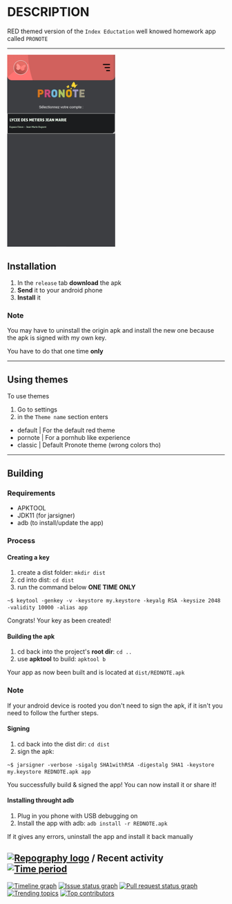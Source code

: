 # DESCRIPTION
RED themed version of the `Index Eductation` well knowed homework app called `PRONOTE`  

---
<img src="front.png" width="250"></img>

## Installation
1) In the `release` tab **download** the apk
2) **Send** it to your android phone
3) **Install** it
### Note
You may have to uninstall the origin apk and install the new one because the apk is signed with my own key.

You have to do that one time **only**

---

## Using themes
To use themes
1) Go to settings
2) in the `Theme name` section enters
 - default | For the default red theme
 - pornote | For a pornhub like experience
 - classic | Default Pronote theme (wrong colors tho) 

---

## Building
### Requirements
- APKTOOL
- JDK11 (for jarsigner)
- adb (to install/update the app)

### Process
#### Creating a key
1) create a dist folder: `mkdir dist`
2) cd into dist: `cd dist`
3) run the command below **ONE TIME ONLY**
```
~$ keytool -genkey -v -keystore my.keystore -keyalg RSA -keysize 2048 -validity 10000 -alias app
```
Congrats! Your key as been created!

#### Building the apk
1) cd back into the project's **root dir**: `cd ..`
2) use **apktool** to build: `apktool b`

Your app as now been built and is located at `dist/REDNOTE.apk`

### Note
If your android device is rooted you don't need to sign the apk, if it isn't you need to follow the further steps.

#### Signing
1) cd back into the dist dir: `cd dist`
2) sign the apk: 
```
~$ jarsigner -verbose -sigalg SHA1withRSA -digestalg SHA1 -keystore my.keystore REDNOTE.apk app
```

You successfully build & signed the app! You can now install it or share it!

#### Installing throught adb
1) Plug in you phone with USB debugging on
2) Install the app with adb: `adb install -r REDNOTE.apk`

If it gives any errors, uninstall the app and install it back manually

## [![Repography logo](https://images.repography.com/logo.svg)](https://repography.com) / Recent activity [![Time period](https://images.repography.com/26265166/0x454d505459/rednote/recent-activity/0e8d03168f962e58d808ac5e9b4258fe_badge.svg)](https://repography.com)
[![Timeline graph](https://images.repography.com/26265166/0x454d505459/rednote/recent-activity/0e8d03168f962e58d808ac5e9b4258fe_timeline.svg)](https://github.com/0x454d505459/rednote/commits)
[![Issue status graph](https://images.repography.com/26265166/0x454d505459/rednote/recent-activity/0e8d03168f962e58d808ac5e9b4258fe_issues.svg)](https://github.com/0x454d505459/rednote/issues)
[![Pull request status graph](https://images.repography.com/26265166/0x454d505459/rednote/recent-activity/0e8d03168f962e58d808ac5e9b4258fe_prs.svg)](https://github.com/0x454d505459/rednote/pulls)
[![Trending topics](https://images.repography.com/26265166/0x454d505459/rednote/recent-activity/0e8d03168f962e58d808ac5e9b4258fe_words.svg)](https://github.com/0x454d505459/rednote/commits)
[![Top contributors](https://images.repography.com/26265166/0x454d505459/rednote/recent-activity/0e8d03168f962e58d808ac5e9b4258fe_users.svg)](https://github.com/0x454d505459/rednote/graphs/contributors)
